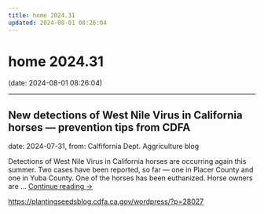 ```yaml
---
title: home 2024.31
updated: 2024-08-01 08:26:04
---
```


# home 2024.31

(date: 2024-08-01 08:26:04)

---

## New detections of West Nile Virus in California horses — prevention tips from CDFA

date: 2024-07-31, from: Calfifornia Dept. Aggriculture blog

Detections of West Nile Virus in California horses are occurring again this summer. Two cases have been reported, so far &#8212; one in Placer County and one in Yuba County. One of the horses has been euthanized. Horse owners are &#8230; <a href="https://plantingseedsblog.cdfa.ca.gov/wordpress/?p=28027">Continue reading <span class="meta-nav">&#8594;</span></a> 

<https://plantingseedsblog.cdfa.ca.gov/wordpress/?p=28027>

